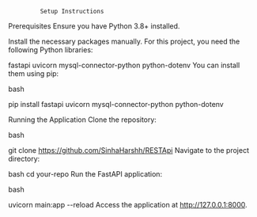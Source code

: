              Setup Instructions
Prerequisites
Ensure you have Python 3.8+ installed.

Install the necessary packages manually. For this project, you need the following Python libraries:



fastapi
uvicorn
mysql-connector-python
python-dotenv
You can install them using pip:



bash

pip install fastapi uvicorn mysql-connector-python python-dotenv




Running the Application
Clone the repository:

bash

git clone https://github.com/SinhaHarshh/RESTApi
Navigate to the project directory:

bash
cd your-repo
Run the FastAPI application:

bash

uvicorn main:app --reload
Access the application at http://127.0.0.1:8000.
